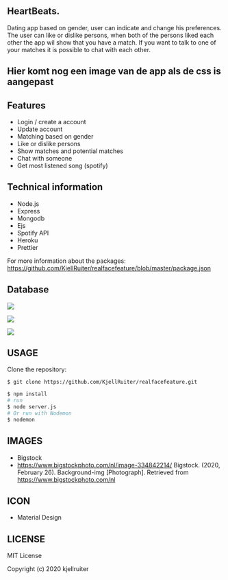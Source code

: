 ## HeartBeats.
Dating app based on gender, user can indicate and change his preferences. The user can like or dislike persons, when both of the persons liked each other the app wil show that you have a match. If you want to talk to one of your matches it is possible to chat with each other.

## Hier komt nog een image van de app als de css is aangepast



## Features
* Login / create a account
* Update account
* Matching based on gender
* Like or dislike persons
* Show matches and potential matches
* Chat with someone
* Get most listened song (spotify)

## Technical information
* Node.js
* Express
* Mongodb 
* Ejs
* Spotify API
* Heroku
* Prettier

For more information about the packages: https://github.com/KjellRuiter/realfacefeature/blob/master/package.json

## Database
![](https://i.imgur.com/v1079kj.png)

![](https://i.imgur.com/KDR859U.png)

![](https://i.imgur.com/k0RIMNC.jpg)


## USAGE
Clone the repository:
```
$ git clone https://github.com/KjellRuiter/realfacefeature.git
```
```sh
$ npm install
# run
$ node server.js
# Or run with Nodemon
$ nodemon
```

## IMAGES
* Bigstock
* https://www.bigstockphoto.com/nl/image-334842214/ 
Bigstock. (2020, February 26). Background-img [Photograph]. Retrieved from https://www.bigstockphoto.com/nl

## ICON
* Material Design

## LICENSE
MIT License

Copyright (c) 2020 kjellruiter
